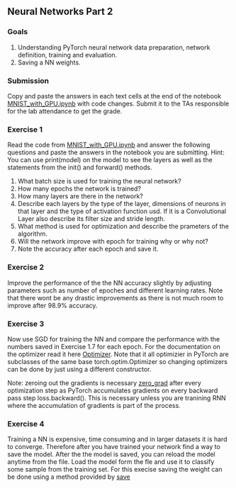 ## Neural Networks Part 2 

### Goals 
1. Understanding PyTorch neural network data preparation, network definition, training and evaluation. 
2. Saving a NN weights.

### Submission
Copy and paste the answers in each text cells at the end of the notebook [MNIST_with_GPU.ipynb](MNIST_with_GPU.ipynb) with code changes. Submit it to the TAs responsible for the lab attendance to get the grade.



### Exercise 1
Read the code from [MNIST_with_GPU.ipynb](MNIST_with_GPU.ipynb) and answer the following questions and paste the answers in the notebook you are submitting.
Hint: You can use print(model) on the model to see the layers as well as the statements from the init() and forward() methods.

1. What batch size is used for training the neural network?
2. How many epochs the network is trained?
3. How many layers are there in the network?
4. Describe each layers by the type of the layer, dimensions of neurons in that layer and the type of activation function usd. If it is a Convolutional Layer also describe its filter size and stride length.
5. What method is used for optimization and describe the prameters of the algorithm.
6. Will the network improve with epoch for training why or why not?
7. Note the accuracy after each epoch and save it.

### Exercise 2
Improve the performance of the the NN accuracy slightly by adjusting parameters such as number of epoches and different learning rates. Note that there wont be any drastic improvements as there is not much room to improve after 98.9% accuracy.

### Exercise 3
Now use SGD for training the NN and compare the performance with the numbers saved in Exercise 1.7 for each epoch. For the documentation on the optimizer read it here [Optimizer](https://pytorch.org/docs/stable/optim.html#torch.optim.ASGD). Note that it all optimizier in PyTorch are subclasses of the same base torch.optim.Optimizer so changing optimizers can be done by just using a different constructor.

Note: zeroing out the gradients is necessary [zero_grad](https://pytorch.org/docs/stable/optim.html#torch.optim.Optimizer.zero_grad) after every optimization step as PyTorch accumulates gradients on every backward pass step loss.backward(). This is necessary unless you are tranining RNN where the accumulation of gradients is part of the process.

### Exercise 4
Training a NN is expensive, time consuming and in larger datasets it is hard to converge. Therefore after you have trained your network find a way to save the model. After the the model is saved, you can reload the model anytime from the file. Load the model form the fle and use it to classify some sample from the training set.
For this execise saving the weight can be done using a method provided by [save](https://pytorch.org/tutorials/beginner/saving_loading_models.html#save-load-entire-model) 